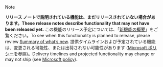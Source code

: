  > [!NOTE]
 >  <span data-ttu-id="7c915-101">**リリース ノートで説明されている機能は、まだリリースされていない場合があります。**</span><span class="sxs-lookup"><span data-stu-id="7c915-101">**These release notes describe functionality that may not have been released yet.**</span></span>
<span data-ttu-id="7c915-102">この機能のリリース予定については、「[新機能の概要](/business-applications-release-notes/April18/microsoft-stream/whats-new-media-platform)」をご覧ください。</span><span class="sxs-lookup"><span data-stu-id="7c915-102">To see when this functionality is planned to release, please review [Summary of what’s new](/business-applications-release-notes/April18/microsoft-stream/whats-new-media-platform).</span></span> <span data-ttu-id="7c915-103">提供タイムラインおよび予定されている機能は、変更される可能性、または出荷されない可能性があります ([Microsoft ポリシー](https://go.microsoft.com/fwlink/p/?linkid=2007332)を参照)。</span><span class="sxs-lookup"><span data-stu-id="7c915-103">Delivery timelines and projected functionality may change or may not ship (see [Microsoft policy](https://go.microsoft.com/fwlink/p/?linkid=2007332)).</span></span> 

